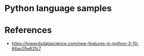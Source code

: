 # Python language samples



# References

- https://towardsdatascience.com/new-features-in-python-3-10-66ac05e62fc7
